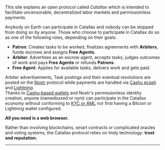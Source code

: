 This site explains an open protocol called _Catallax_ which is intended to facilitate uncensorable, decentralized labor markets and permissionless payments.

Anybody on Earth can participate in Catallax and nobody can be stopped from doing so by anyone. Those who choose to participate in Catallax do so as one of the following roles, depending on their goals:

- **Patron**: Creates tasks to be worked, finalizes agreements with **Arbiters**, funds escrows and assigns **Free Agents**.
- **Arbiter**: Advertises as an escrow agent, accepts tasks, judges outcomes of work and pays **Free Agents** or refunds **Patrons**.
- **Free Agent**: Applies for available tasks, delivers work and gets paid.

Arbiter advertisements, Task postings and their eventual resolutions are posted on the [Nostr](https://nostr.com/) protocol while payments are handled via [Cashu ecash](https://cashu.space/) and [Lightning](https://lightning.network/).  
Thanks to [Cashu-based wallets](https://github.com/nostr-protocol/nips/blob/master/60.md) and Nostr's permissionless identity creation, anyone (namedoxxed or nym) can participate in the Catallax economy without conforming to [KYC or AML](https://www.dowjones.com/professional/risk/resources/glossary/kyc-vs-aml) nor first having a Bitcion or Lightning wallet configured.  

**All you need is a web browser.**

Rather than involving blockchains, smart contracts or complicated oracles and voting systems, the Catallax protocol relies on lindy technology: **trust and reputation.**

---
